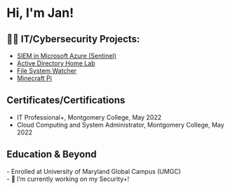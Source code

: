 <h1>Hi, I'm Jan! <br/><a 
 </a></h1>

<h2>👨‍💻 IT/Cybersecurity Projects:</h2>

- [SIEM in Microsoft Azure (Sentinel)](https://github.com/JanGuiao/SIEM-In-Microsoft-Azure-Sentinel-/tree/main)
- [Active Directory Home Lab](https://github.com/JanGuiao/ActiveDirectoryLab)
- [File System Watcher](https://github.com/JanGuiao/FileSystemWatcher)
- [Minecraft Pi](https://github.com/JanGuiao/Minecraft-Pi/tree/master)

<h2> Certificates/Certifications</h2>

- IT Professional+, Montgomery College, May 2022
- Cloud Computing and System Administrator, Montgomery College, May 2022


<h2> Education & Beyond </h2>
- Enrolled at University of Maryland Global Campus (UMGC) <br>
- 🔭 I’m currently working on my Security+! <br>
